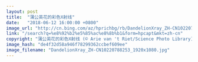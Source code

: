 ```yaml
---
layout: post
title:  "蒲公英花的彩色X射线"
date:   "2018-06-12 16:00:00 +0800"
image_url: "http://cn.bing.com/az/hprichbg/rb/DandelionXray_ZH-CN10220788253_1920x1080.jpg"
link: "/search?q=%e8%92%b2%e5%85%ac%e8%8b%b1&form=hpcapt&mkt=zh-cn"
copyright: "蒲公英花的彩色X射线 (© Arie van 't Riet/Science Photo Library)"
image_hash: "de4f32d58a946f78299362ccbef609ee"
image_filename: "DandelionXray_ZH-CN10220788253_1920x1080.jpg"
---
```

